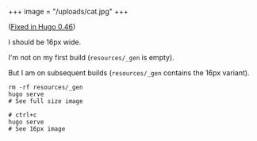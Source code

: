 +++
image = "/uploads/cat.jpg"
+++

([Fixed in Hugo 0.46](https://gohugo.io/news/0.46-relnotes/))

I should be 16px wide.

I'm not on my first build (`resources/_gen` is empty).

But I am on subsequent builds (`resources/_gen` contains the 16px variant).

```
rm -rf resources/_gen
hugo serve
# See full size image

# ctrl+c
hugo serve
# See 16px image
```

